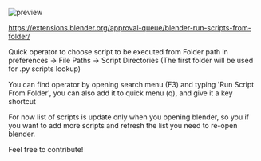 ![preview](https://github.com/user-attachments/assets/1696b8ee-404d-424f-9385-793b28eef78d)

https://extensions.blender.org/approval-queue/blender-run-scripts-from-folder/

Quick operator to choose script to be executed from Folder path in preferences -> File Paths -> Script Directories (The first folder will be used for .py scripts lookup)

You can find operator by opening search menu (F3) and typing 'Run Script From Folder', you can also add it to quick menu (q), and give it a key shortcut

For now list of scripts is update only when you opening blender, so you if you want to add more scripts and refresh the list you need to re-open blender.

Feel free to contribute!

